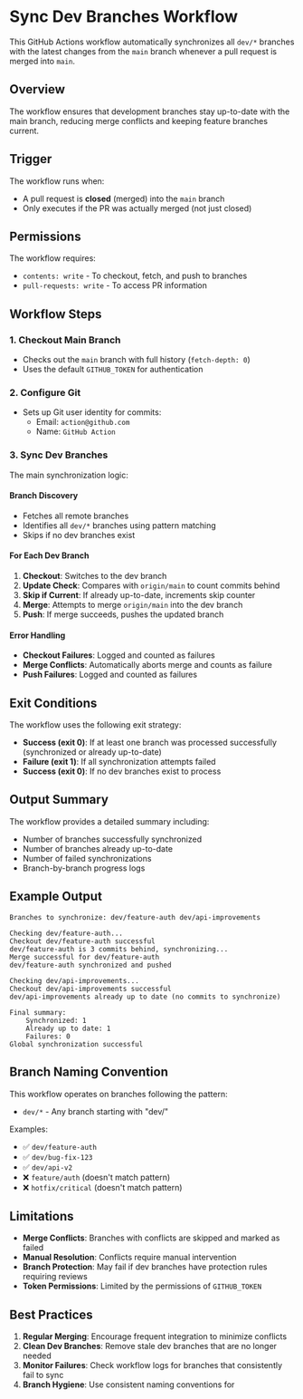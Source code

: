 # Sync Dev Branches Workflow

This GitHub Actions workflow automatically synchronizes all `dev/*` branches with the latest changes from the `main` branch whenever a pull request is merged into `main`.

## Overview

The workflow ensures that development branches stay up-to-date with the main branch, reducing merge conflicts and keeping feature branches current.

## Trigger

The workflow runs when:
- A pull request is **closed** (merged) into the `main` branch
- Only executes if the PR was actually merged (not just closed)

## Permissions

The workflow requires:
- `contents: write` - To checkout, fetch, and push to branches
- `pull-requests: write` - To access PR information

## Workflow Steps

### 1. Checkout Main Branch
- Checks out the `main` branch with full history (`fetch-depth: 0`)
- Uses the default `GITHUB_TOKEN` for authentication

### 2. Configure Git
- Sets up Git user identity for commits:
  - Email: `action@github.com`
  - Name: `GitHub Action`

### 3. Sync Dev Branches
The main synchronization logic:

#### Branch Discovery
- Fetches all remote branches
- Identifies all `dev/*` branches using pattern matching
- Skips if no dev branches exist

#### For Each Dev Branch
1. **Checkout**: Switches to the dev branch
2. **Update Check**: Compares with `origin/main` to count commits behind
3. **Skip if Current**: If already up-to-date, increments skip counter
4. **Merge**: Attempts to merge `origin/main` into the dev branch
5. **Push**: If merge succeeds, pushes the updated branch

#### Error Handling
- **Checkout Failures**: Logged and counted as failures
- **Merge Conflicts**: Automatically aborts merge and counts as failure
- **Push Failures**: Logged and counted as failures

## Exit Conditions

The workflow uses the following exit strategy:

- **Success (exit 0)**: If at least one branch was processed successfully (synchronized or already up-to-date)
- **Failure (exit 1)**: If all synchronization attempts failed
- **Success (exit 0)**: If no dev branches exist to process

## Output Summary

The workflow provides a detailed summary including:
- Number of branches successfully synchronized
- Number of branches already up-to-date
- Number of failed synchronizations
- Branch-by-branch progress logs

## Example Output

```
Branches to synchronize: dev/feature-auth dev/api-improvements

Checking dev/feature-auth...
Checkout dev/feature-auth successful
dev/feature-auth is 3 commits behind, synchronizing...
Merge successful for dev/feature-auth
dev/feature-auth synchronized and pushed

Checking dev/api-improvements...
Checkout dev/api-improvements successful
dev/api-improvements already up to date (no commits to synchronize)

Final summary:
    Synchronized: 1
    Already up to date: 1
    Failures: 0
Global synchronization successful
```

## Branch Naming Convention

This workflow operates on branches following the pattern:
- `dev/*` - Any branch starting with "dev/"

Examples:
- ✅ `dev/feature-auth`
- ✅ `dev/bug-fix-123`
- ✅ `dev/api-v2`
- ❌ `feature/auth` (doesn't match pattern)
- ❌ `hotfix/critical` (doesn't match pattern)

## Limitations

- **Merge Conflicts**: Branches with conflicts are skipped and marked as failed
- **Manual Resolution**: Conflicts require manual intervention
- **Branch Protection**: May fail if dev branches have protection rules requiring reviews
- **Token Permissions**: Limited by the permissions of `GITHUB_TOKEN`

## Best Practices

1. **Regular Merging**: Encourage frequent integration to minimize conflicts
2. **Clean Dev Branches**: Remove stale dev branches that are no longer needed
3. **Monitor Failures**: Check workflow logs for branches that consistently fail to sync
4. **Branch Hygiene**: Use consistent naming conventions for